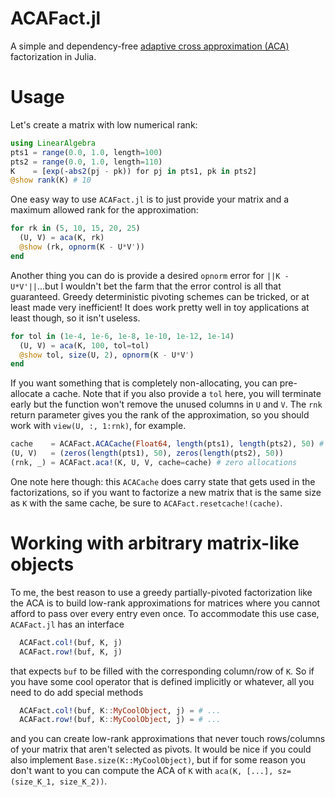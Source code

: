 # ACAFact.jl

A simple and dependency-free [adaptive cross approximation (ACA)](https://link.springer.com/article/10.1007/s00607-002-1469-6) 
factorization in Julia. 

# Usage

Let's create a matrix with low numerical rank:
```julia
using LinearAlgebra
pts1 = range(0.0, 1.0, length=100)
pts2 = range(0.0, 1.0, length=110)
K    = [exp(-abs2(pj - pk)) for pj in pts1, pk in pts2]
@show rank(K) # 10
```
One easy way to use `ACAFact.jl` is to just provide your matrix and a maximum
allowed rank for the approximation:
```julia
for rk in (5, 10, 15, 20, 25)
  (U, V) = aca(K, rk)
  @show (rk, opnorm(K - U*V'))
end
```

Another thing you can do is provide a desired `opnorm` error for `||K -
U*V'||`...but I wouldn't bet the farm that the error control is all that
guaranteed. Greedy deterministic pivoting schemes can be tricked, or at least
made very inefficient! It does work pretty well in toy applications at least
though, so it isn't useless.
```julia
for tol in (1e-4, 1e-6, 1e-8, 1e-10, 1e-12, 1e-14)
  (U, V) = aca(K, 100, tol=tol)
  @show tol, size(U, 2), opnorm(K - U*V')
end
```

If you want something that is completely non-allocating, you can pre-allocate a
cache. Note that if you also provide a `tol` here, you will terminate early but
the function won't remove the unused columns in `U` and `V`. The `rnk` return
parameter gives you the rank of the approximation, so you should work with
`view(U, :, 1:rnk)`, for example.
```julia
cache    = ACAFact.ACACache(Float64, length(pts1), length(pts2), 50) # max rank 50
(U, V)   = (zeros(length(pts1), 50), zeros(length(pts2), 50))
(rnk, _) = ACAFact.aca!(K, U, V, cache=cache) # zero allocations
```
One note here though: this `ACACache` does carry state that gets used in the
factorizations, so if you want to factorize a new matrix that is the same size
as `K` with the same cache, be sure to `ACAFact.resetcache!(cache)`.

# Working with arbitrary matrix-like objects

To me, the best reason to use a greedy partially-pivoted factorization like the
ACA is to build low-rank approximations for matrices where you cannot afford to
pass over every entry even once. To accommodate this use case, `ACAFact.jl` has
an interface
```julia
  ACAFact.col!(buf, K, j)
  ACAFact.row!(buf, K, j)
```
that expects `buf` to be filled with the corresponding column/row of `K`. So if
you have some cool operator that is defined implicitly or whatever, all you need
to do add special methods 
```julia
  ACAFact.col!(buf, K::MyCoolObject, j) = # ...
  ACAFact.row!(buf, K::MyCoolObject, j) = # ...
```
and you can create low-rank approximations that never touch rows/columns of your
matrix that aren't selected as pivots. It would be nice if you could also
implement `Base.size(K::MyCoolObject)`, but if for some reason you don't want to
you can compute the ACA of `K` with `aca(K, [...], sz=(size_K_1, size_K_2))`.

